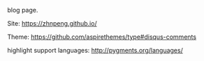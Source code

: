 ﻿blog page.

Site: https://zhnpeng.github.io/

Theme: https://github.com/aspirethemes/type#disqus-comments

highlight support languages: http://pygments.org/languages/
